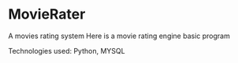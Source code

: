 # MovieRater
 A movies rating system
Here is a movie rating engine basic program

Technologies used: Python, MYSQL